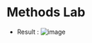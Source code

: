 # Methods Lab
- Result : 
![image](https://user-images.githubusercontent.com/72529306/141772674-c10c2a17-9b40-4499-bd10-69a0ec4f4ad1.png)
